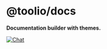 # @toolio/docs

**Documentation builder with themes.**

[![Chat](https://img.shields.io/badge/chat-on%20discord-blue.svg)](https://discord.gg/UuNhTFN)
<!-- [![CircleCI](https://circleci.com/gh/tooliojs/config.svg?style=shield)](https://circleci.com/gh/tooliojs/config) -->
<!-- [![npm (scoped)](https://img.shields.io/npm/v/@toolio/config)](https://www.npmjs.com/package/@toolio/config) -->
<!-- [![License: MIT](https://img.shields.io/badge/License-MIT-blue.svg)](https://github.com/tooliojs/config/blob/master/LICENSE.md) -->